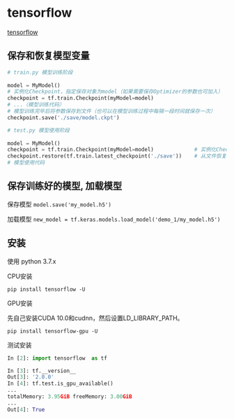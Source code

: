# tensorflow

[tensorflow](https://www.tensorflow.org/)

## 保存和恢复模型变量

```py
# train.py 模型训练阶段
 
model = MyModel()
# 实例化Checkpoint，指定保存对象为model（如果需要保存Optimizer的参数也可加入）
checkpoint = tf.train.Checkpoint(myModel=model)
# ...（模型训练代码）
# 模型训练完毕后将参数保存到文件（也可以在模型训练过程中每隔一段时间就保存一次）
checkpoint.save('./save/model.ckpt')

# test.py 模型使用阶段
 
model = MyModel()
checkpoint = tf.train.Checkpoint(myModel=model)             # 实例化Checkpoint，指定恢复对象为model
checkpoint.restore(tf.train.latest_checkpoint('./save'))    # 从文件恢复模型参数
# 模型使用代码

```



## 保存训练好的模型, 加载模型

保存模型 `model.save('my_model.h5')`

加载模型 `new_model = tf.keras.models.load_model('demo_1/my_model.h5')`

## 安装

使用 python 3.7.x

CPU安装

`pip install tensorflow -U`

GPU安装

先自己安装CUDA 10.0和cudnn，然后设置LD_LIBRARY_PATH。

`pip install tensorflow-gpu -U`

测试安装

```python
In [2]: import tensorflow  as tf

In [3]: tf.__version__
Out[3]: '2.0.0'
In [4]: tf.test.is_gpu_available()
...
totalMemory: 3.95GiB freeMemory: 3.00GiB
...
Out[4]: True
```